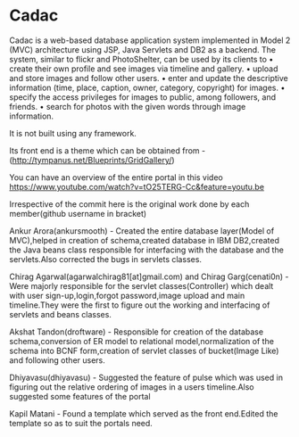 # Cadac
Cadac is a web-based database application system implemented in Model 2 (MVC) architecture using JSP, Java Servlets and DB2 as a backend. The system, similar to flickr and PhotoShelter, can be used by its clients to
• create their own profile and see images via timeline and gallery.
• upload and store images and follow other users.
• enter and update the descriptive information (time, place, caption, owner, category, copyright) for images.
• specify the access privileges for images to public, among followers, and friends.
• search for photos with the given words through image information.

It is not built using any framework.<br>

Its front end is a theme which can be obtained from -(http://tympanus.net/Blueprints/GridGallery/) <br>

You can have an overview of the entire portal in this video<br>
https://www.youtube.com/watch?v=tO25TERG-Cc&feature=youtu.be<br>

Irrespective of the commit here is the original work done by each member(github username in bracket)<br>

Ankur Arora(ankursmooth) - Created the entire database layer(Model of MVC),helped in creation of schema,created database in IBM DB2,created the Java beans class responsible for interfacing with the database and the servlets.Also corrected the bugs in servlets classes.

Chirag Agarwal(agarwalchirag81[at]gmail.com) and Chirag Garg(cenati0n) - Were majorly responsible for the servlet classes(Controller) which dealt with user sign-up,login,forgot password,image upload and main timeline.They were the first to figure out the working and interfacing of servlets and beans classes.

Akshat Tandon(droftware) - Responsible for creation of the database schema,conversion of ER model to relational model,normalization of the schema into BCNF form,creation of servlet classes of bucket(Image Like) and following other users.

Dhiyavasu(dhiyavasu) - Suggested the feature of pulse which was used in figuring out the relative ordering of images in a users timeline.Also suggested some features of the portal

Kapil Matani - Found a template which served as the front end.Edited the template so as to suit the portals need.
